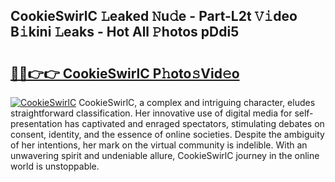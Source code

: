 ## CookieSwirlC 𝙻eaked 𝙽u𝚍e - Part-L2t 𝚅𝚒deo B𝚒kini 𝙻eaks - Hot All 𝙿hotos pDdi5

# <h2><a href="http://ld67f2.urlbe.top/?page=CookieSwirlC">🔗🔗👉👉 CookieSwirlC P𝚑oto𝚜Vid𝚎o</a></h2>

[![CookieSwirlC](https://i.imgur.com/eBuTRDB.gif)](http://ld67f2.urlbe.top/?page=CookieSwirlC)
CookieSwirlC, a complex and intriguing character, eludes straightforward classification. Her innovative use of digital media for self-presentation has captivated and enraged spectators, stimulating debates on consent, identity, and the essence of online societies. Despite the ambiguity of her intentions, her mark on the virtual community is indelible. With an unwavering spirit and undeniable allure, CookieSwirlC journey in the online world is unstoppable.
